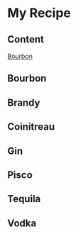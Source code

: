 # My Recipe
## Content
[Bourbon](#bourbon)



## Bourbon
## Brandy
## Coinitreau
## Gin
## Pisco
## Tequila
## Vodka
